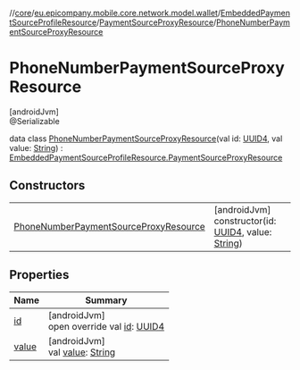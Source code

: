 //[core](../../../../../index.md)/[eu.epicompany.mobile.core.network.model.wallet](../../../index.md)/[EmbeddedPaymentSourceProfileResource](../../index.md)/[PaymentSourceProxyResource](../index.md)/[PhoneNumberPaymentSourceProxyResource](index.md)

# PhoneNumberPaymentSourceProxyResource

[androidJvm]\
@Serializable

data class [PhoneNumberPaymentSourceProxyResource](index.md)(val id: [UUID4](../../../../eu.epicompany.mobile.core.datatypes/index.md#545543244%2FClasslikes%2F-1060529556), val value: [String](https://kotlinlang.org/api/latest/jvm/stdlib/kotlin/-string/index.html)) : [EmbeddedPaymentSourceProfileResource.PaymentSourceProxyResource](../index.md)

## Constructors

| | |
|---|---|
| [PhoneNumberPaymentSourceProxyResource](-phone-number-payment-source-proxy-resource.md) | [androidJvm]<br>constructor(id: [UUID4](../../../../eu.epicompany.mobile.core.datatypes/index.md#545543244%2FClasslikes%2F-1060529556), value: [String](https://kotlinlang.org/api/latest/jvm/stdlib/kotlin/-string/index.html)) |

## Properties

| Name | Summary |
|---|---|
| [id](id.md) | [androidJvm]<br>open override val [id](id.md): [UUID4](../../../../eu.epicompany.mobile.core.datatypes/index.md#545543244%2FClasslikes%2F-1060529556) |
| [value](value.md) | [androidJvm]<br>val [value](value.md): [String](https://kotlinlang.org/api/latest/jvm/stdlib/kotlin/-string/index.html) |
